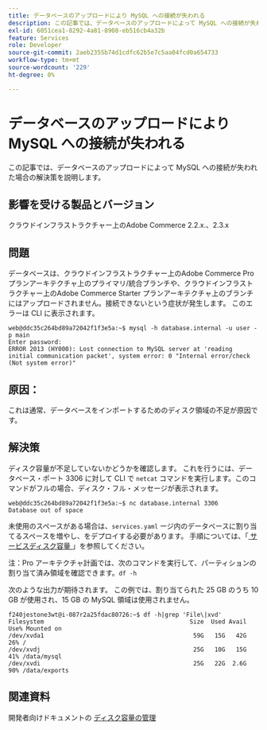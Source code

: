 ```yaml
---
title: データベースのアップロードにより MySQL への接続が失われる
description: この記事では、データベースのアップロードによって MySQL への接続が失われた場合の解決策を説明します。
exl-id: 6051cea1-8292-4a81-8908-eb516cb4a32b
feature: Services
role: Developer
source-git-commit: 2aeb2355b74d1cdfc62b5e7c5aa04fcd0a654733
workflow-type: tm+mt
source-wordcount: '229'
ht-degree: 0%

---
```


# データベースのアップロードにより MySQL への接続が失われる

この記事では、データベースのアップロードによって MySQL への接続が失われた場合の解決策を説明します。

## 影響を受ける製品とバージョン

クラウドインフラストラクチャー上のAdobe Commerce 2.2.x.、2.3.x

## 問題

データベースは、クラウドインフラストラクチャー上のAdobe Commerce Pro プランアーキテクチャ上のプライマリ/統合ブランチや、クラウドインフラストラクチャー上のAdobe Commerce Starter プランアーキテクチャ上のブランチにはアップロードされません。接続できないという症状が発生します。 このエラーは CLI に表示されます。

```
web@ddc35c264bd89a72042f1f3e5a:~$ mysql -h database.internal -u user -p main
Enter password:
ERROR 2013 (HY000): Lost connection to MySQL server at 'reading initial communication packet', system error: 0 "Internal error/check (Not system error)"
```

## 原因：

これは通常、データベースをインポートするためのディスク領域の不足が原因です。

## 解決策

ディスク容量が不足していないかどうかを確認します。 これを行うには、データベース・ポート 3306 に対して CLI で `netcat` コマンドを実行します。このコマンドがフルの場合、ディスク・フル・メッセージが表示されます。

```
web@ddc35c264bd89a72042f1f3e5a:~$ nc database.internal 3306
Database out of space
```

未使用のスペースがある場合は、`services.yaml` ージ内のデータベースに割り当てるスペースを増やし、をデプロイする必要があります。 手順については、「[ サービスディスク容量 ](https://experienceleague.adobe.com/en/docs/commerce-cloud-service/user-guide/develop/storage/manage-disk-space#service-disk-space)」を参照してください。

注：Pro アーキテクチャ計画では、次のコマンドを実行して、パーティションの割り当て済み領域を確認できます。`df -h`

次のような出力が期待されます。 この例では、割り当てられた 25 GB のうち 10 GB が使用され、15 GB の MySQL 領域は使用されません。

```
f240jestone3wt@i-087r2a25fdac80726:~$ df -h|grep 'File\|xvd'
Filesystem                                         Size  Used Avail Use% Mounted on
/dev/xvda1                                          59G   15G   42G  26% /
/dev/xvdj                                           25G   10G   15G  41% /data/mysql
/dev/xvdi                                           25G   22G  2.6G  90% /data/exports
```

## 関連資料

開発者向けドキュメントの [ ディスク容量の管理 ](https://experienceleague.adobe.com/en/docs/commerce-cloud-service/user-guide/develop/storage/manage-disk-space)

